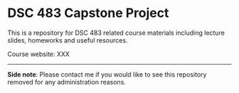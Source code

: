 # DSC 483 Capstone Project

This is a repository for DSC 483 related course materials including lecture slides, homeworks and useful resources. 

Course website: XXX

---
**Side note**: Please contact me if you would like to see this repository removed for any administration reasons.

